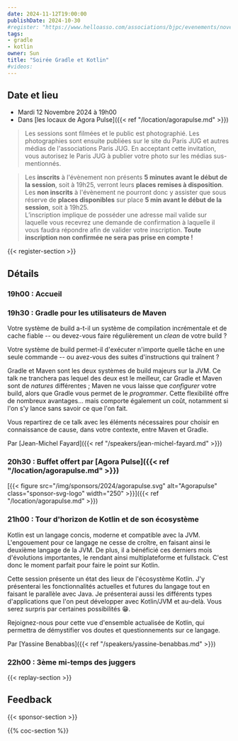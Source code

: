 ```yaml
---
date: 2024-11-12T19:00:00
publishDate: 2024-10-30
#register: "https://www.helloasso.com/associations/bjpc/evenements/novembre-2024"
tags:
- gradle
- kotlin
owner: Sun
title: "Soirée Gradle et Kotlin"
#videos:
---
```


## Date et lieu

* Mardi 12 Novembre 2024 à 19h00
* Dans [les locaux de Agora Pulse]({{< ref "/location/agorapulse.md" >}})

> Les sessions sont filmées et le public est photographié. Les photographies sont ensuite publiées sur le site du Paris JUG et autres médias de l'associations Paris JUG. En acceptant cette invitation, vous autorisez le Paris JUG à publier votre photo sur les médias sus-mentionnés.

> Les **inscrits** à l'évènement non présents **5 minutes avant le début de la session**, soit à 19h25, verront leurs **places remises à disposition**.  
Les **non inscrits** à l'évènement ne pourront donc y assister que sous réserve de **places disponibles** sur place **5 min avant le début de la session**, soit à 19h25.  
L’inscription implique de posséder une adresse mail valide sur laquelle vous recevrez une demande de confirmation à laquelle il vous faudra répondre afin de valider votre inscription.
**Toute inscription non confirmée ne sera pas prise en compte !**

{{< register-section >}}

## Détails

### 19h00 : Accueil

### 19h30 : Gradle pour les utilisateurs de Maven
Votre système de build a-t-il un système de compilation incrémentale et de cache fiable -- ou devez-vous faire régulièrement un _clean_ de votre build ?

Votre système de build permet-il d'exécuter n'importe quelle tâche en une seule commande -- ou avez-vous des suites d'instructions qui traînent ?

Gradle et Maven sont les deux systèmes de build majeurs sur la JVM. Ce talk ne tranchera pas lequel des deux est le meilleur, car Gradle et Maven sont de *natures* différentes ; Maven ne vous laisse que *configurer* votre build, alors que Gradle vous permet de le *programmer*. Cette flexibilité offre de nombreux avantages... mais comporte également un coût, notamment si l'on s'y lance sans savoir ce que l'on fait.

Vous repartirez de ce talk avec les éléments nécessaires pour choisir en connaissance de cause, dans votre contexte, entre Maven et Gradle.

Par [Jean-Michel Fayard]({{< ref "/speakers/jean-michel-fayard.md" >}})

### 20h30 :  Buffet offert par [Agora Pulse]({{< ref "/location/agorapulse.md" >}})

[{{< figure src="/img/sponsors/2024/agorapulse.svg" alt="Agorapulse" class="sponsor-svg-logo" width="250" >}}]({{< ref "/location/agorapulse.md" >}}) 

### 21h00 : Tour d'horizon de Kotlin et de son écosystème

Kotlin est un langage concis, moderne et compatible avec la JVM. L'engouement pour ce langage ne cesse de croître, en faisant ainsi le deuxième langage de la JVM. De plus, il a bénéficié ces derniers mois d'évolutions importantes, le rendant ainsi multiplateforme et fullstack. C'est donc le moment parfait pour faire le point sur Kotlin.

Cette session présente un état des lieux de l'écosystème Kotlin. J'y présenterai les fonctionnalités actuelles et futures du langage tout en faisant le parallèle avec Java. Je présenterai aussi les différents types d'applications que l'on peut développer avec Kotlin/JVM et au-delà. Vous serez surpris par certaines possibilités 😁.

Rejoignez-nous pour cette vue d'ensemble actualisée de Kotlin, qui permettra de démystifier vos doutes et questionnements sur ce langage.

Par [Yassine Benabbas]({{< ref "/speakers/yassine-benabbas.md" >}})

### 22h00 : 3ème mi-temps des juggers

{{< replay-section >}}

## Feedback

{{< sponsor-section >}}

{{% coc-section %}}
